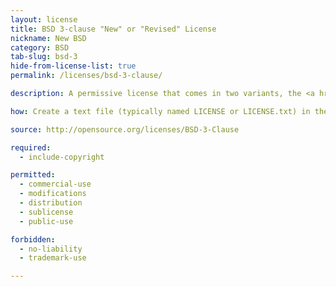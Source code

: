 ```yaml
---
layout: license
title: BSD 3-clause "New" or "Revised" License
nickname: New BSD
category: BSD
tab-slug: bsd-3
hide-from-license-list: true
permalink: /licenses/bsd-3-clause/

description: A permissive license that comes in two variants, the <a href="/licenses/bsd">BSD 2-Clause</a> and <a href="/licenses/bsd-3-clause">BSD 3-Clause</a>. Both have very minute differences to the MIT license. The three clause variant prohibits others from using the name of the project or its contributors to promote derivative works without written consent.

how: Create a text file (typically named LICENSE or LICENSE.txt) in the root of your source code and copy the text of the license into the file. Replace [year] with the current year and [fullname] with the name (or names) of the copyright holders. Replace [project] with the project organization, if any, that sponsors this work.

source: http://opensource.org/licenses/BSD-3-Clause

required:
  - include-copyright

permitted:
  - commercial-use
  - modifications
  - distribution
  - sublicense
  - public-use

forbidden:
  - no-liability
  - trademark-use

---
```

